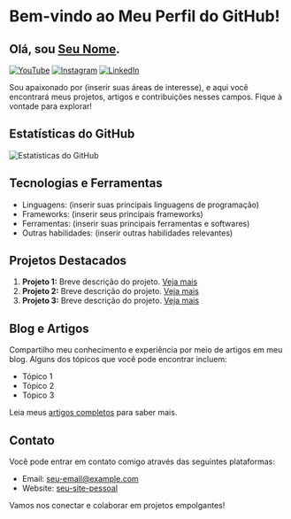 # Bem-vindo ao Meu Perfil do GitHub!

## Olá, sou [Seu Nome](seu-site-pessoal).

[![YouTube](https://img.shields.io/badge/YouTube-Subscribe-red)](link-do-seu-canal-do-youtube)
[![Instagram](https://img.shields.io/badge/Instagram-Follow-blueviolet)](link-do-seu-perfil-do-instagram)
[![LinkedIn](https://img.shields.io/badge/LinkedIn-Connect-success)](link-do-seu-perfil-do-linkedin)

Sou apaixonado por (inserir suas áreas de interesse), e aqui você encontrará meus projetos, artigos e contribuições nesses campos. Fique à vontade para explorar!

## Estatísticas do GitHub

![Estatísticas do GitHub](https://github-readme-stats.vercel.app/api?username=alissonf216&show_icons=true&count_private=true&hide=contribs,prs)

## Tecnologias e Ferramentas

- Linguagens: (inserir suas principais linguagens de programação)
- Frameworks: (inserir seus principais frameworks)
- Ferramentas: (inserir suas principais ferramentas e softwares)
- Outras habilidades: (inserir outras habilidades relevantes)

## Projetos Destacados

1. **Projeto 1:** Breve descrição do projeto. [Veja mais](link-para-o-projeto-1)
2. **Projeto 2:** Breve descrição do projeto. [Veja mais](link-para-o-projeto-2)
3. **Projeto 3:** Breve descrição do projeto. [Veja mais](link-para-o-projeto-3)

## Blog e Artigos

Compartilho meu conhecimento e experiência por meio de artigos em meu blog. Alguns dos tópicos que você pode encontrar incluem:

- Tópico 1
- Tópico 2
- Tópico 3

Leia meus [artigos completos](link-para-seu-blog) para saber mais.

## Contato

Você pode entrar em contato comigo através das seguintes plataformas:

- Email: seu-email@example.com
- Website: [seu-site-pessoal](seu-site-pessoal)

Vamos nos conectar e colaborar em projetos empolgantes!
